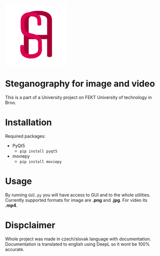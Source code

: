 ![alt text for screen readers](/SA.png "Steganography project logo")
# Steganography for image and video
This is a part of a University project on FEKT University of technology in Brno.

# Installation
Required packages:
- PyQt5
  - `pip install pyqt5`
- moviepy
  - `pip install moviepy`
  
 # Usage
 By running `GUI.py` you will have access to GUI and to the whole utilities. Currently supported formats for image are **.png** and **.jpg**. For video its **.mp4**.

# Dispclaimer
Whole project was made in czech/slovak language with documentation. Documentation is translated to english using DeepL so it wont be 100% accurate.
